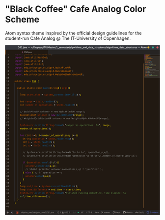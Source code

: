 # "Black Coffee" Cafe Analog Color Scheme

Atom syntax theme inspired by the official design guidelines for the student-run Cafe Analog @ The IT-University of Copenhagen.

![screenshot](cafe_analog_color_scheme.png)
